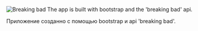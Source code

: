 ![Breaking bad](https://i.ibb.co/x576x6Y/breakingbad.jpg)
The app is built with bootstrap and the 'breaking bad' api.

Приложение созданно с помощью bootstrap и api 'breaking bad'. 
